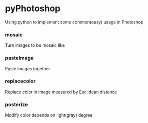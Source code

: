 # pyPhotoshop

Using python to implement some common(easy) usage in Photoshop

### mosaic

Turn images to be mosaic like

### pasteImage

Paste images together

### replacecolor

Replace color in image measured by Euclidean distance

### posterize

Modify color depends on light(gray) degree